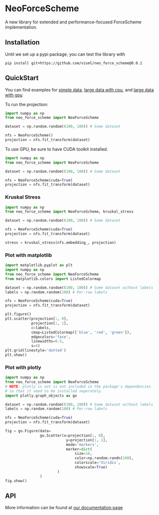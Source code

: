 # NeoForceScheme

A new library for extended and performance-focused ForceScheme implementation.

## Installation
Until we set up a pypi package, you can test the library with

```
pip install git+https://github.com/visml/neo_force_scheme@0.0.1
```

## QuickStart

You can find examples for [simple data](./examples/mammals_cpu.py), [large data with cpu](./examples/mammals_large_cpu.py),
and [large data with gpu](./examples/mammals_large_gpu.py)

To run the projection:
```python
import numpy as np
from neo_force_scheme import NeoForceScheme

dataset = np.random.random((100, 100)) # Some dataset

nfs = NeoForceScheme()
projection = nfs.fit_transform(dataset)
```

To use GPU, be sure to have CUDA toolkit installed.
```python
import numpy as np
from neo_force_scheme import NeoForceScheme

dataset = np.random.random((100, 100)) # Some dataset

nfs = NeoForceScheme(cuda=True)
projection = nfs.fit_transform(dataset)
```

### Kruskal Stress
```python
import numpy as np
from neo_force_scheme import NeoForceScheme, kruskal_stress

dataset = np.random.random((100, 100)) # Some dataset

nfs = NeoForceScheme(cuda=True)
projection = nfs.fit_transform(dataset)

stress = kruskal_stress(nfs.embedding_, projection)
```

### Plot with matplotlib
```python
import matplotlib.pyplot as plt
import numpy as np
from neo_force_scheme import NeoForceScheme
from matplotlib.colors import ListedColormap

dataset = np.random.random((100, 100)) # Some dataset without labels
labels = np.random.random(100) # Per-row labels

nfs = NeoForceScheme(cuda=True)
projection = nfs.fit_transform(dataset)

plt.figure()
plt.scatter(projection[:, 0],
            projection[:, 1],
            c=labels,
            cmap=ListedColormap(['blue', 'red', 'green']),
            edgecolors='face',
            linewidths=0.5,
            s=4)
plt.grid(linestyle='dotted')
plt.show()
```

### Plot with plotly
```Python
import numpy as np
from neo_force_scheme import NeoForceScheme
# NOTE: plotly is not is not included in the package's dependencies
# so that it need to be installed seperately.
import plotly.graph_objects as go 

dataset = np.random.random((100, 100)) # Some dataset without labels
labels = np.random.random(100) # Per-row labels

nfs = NeoForceScheme(cuda=True)
projection = nfs.fit_transform(dataset)

fig = go.Figure(data=
                go.Scatter(x=projection[:, 0],
                            y=projection[:, 1],
                            mode='markers',
                            marker=dict(
                                size=16,
                                color=np.random.randn(100),
                                colorscale='Viridis',
                                showscale=True)
                        )
                )
fig.show()
```

## API
More information can be found at [our documentation page](#)